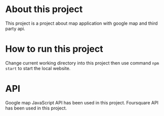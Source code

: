 # About this project
This project is a project about map application with google map and third party api.

# How to run this project
Change current working directory into this project then use command `npm start` to start the local website.

# API 
Google map JavaScript API has been used in this project.
Foursquare API has been used in this project.



